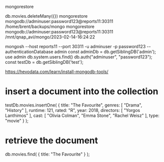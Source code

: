 mongorestore <options> <connection-string> <directory or file to restore>

db.movies.deleteMany({})
mongorestore mongodb://adminuser:password123@reports11:30311 /home/brent/backups/mongo
mongorestore mongodb://adminuser:password123@reports11:30311 /mnt/qnap_avi/mongo/2023-02-14-16:24:22

mongosh --host reports11 --port 30311 -u adminuser -p password123 --authenticationDatabase admin
const adminDb = db.getSiblingDB('admin');
use admin
db.system.users.find()
db.auth("adminuser", "password123");
const testDb = db.getSiblingDB('test');

https://hevodata.com/learn/install-mongodb-tools/

# insert a document into the collection
testDb.movies.insertOne(
  {
    title: "The Favourite",
    genres: [ "Drama", "History" ],
    runtime: 121,
    rated: "R",
    year: 2018,
    directors: [ "Yorgos Lanthimos" ],
    cast: [ "Olivia Colman", "Emma Stone", "Rachel Weisz" ],
    type: "movie"
  }
);
# retrieve the document
db.movies.find( { title: "The Favourite" } );
